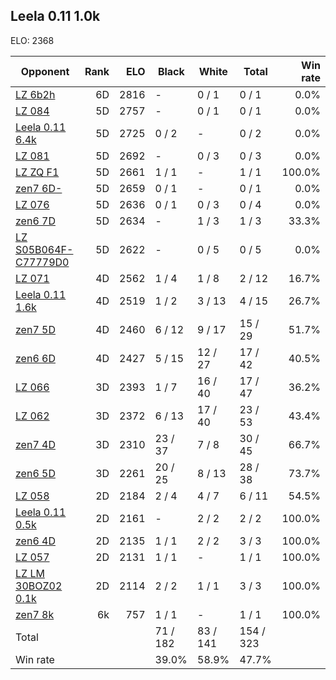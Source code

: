 ## Leela 0.11 1.0k ##

ELO: 2368

Opponent | Rank | ELO | Black | White | Total | Win rate
---------|-----:|----:|-------|-------|-------|-------:
[LZ 6b2h](LZ%206b2h.md) | 6D | 2816 | - | 0 / 1 | 0 / 1 | 0.0%
[LZ 084](LZ%20084.md) | 5D | 2757 | - | 0 / 1 | 0 / 1 | 0.0%
[Leela 0.11 6.4k](Leela%200.11%206.4k.md) | 5D | 2725 | 0 / 2 | - | 0 / 2 | 0.0%
[LZ 081](LZ%20081.md) | 5D | 2692 | - | 0 / 3 | 0 / 3 | 0.0%
[LZ ZQ F1](LZ%20ZQ%20F1.md) | 5D | 2661 | 1 / 1 | - | 1 / 1 | 100.0%
[zen7 6D-](zen7%206D-.md) | 5D | 2659 | 0 / 1 | - | 0 / 1 | 0.0%
[LZ 076](LZ%20076.md) | 5D | 2636 | 0 / 1 | 0 / 3 | 0 / 4 | 0.0%
[zen6 7D](zen6%207D.md) | 5D | 2634 | - | 1 / 3 | 1 / 3 | 33.3%
[LZ S05B064F-C77779D0](LZ%20S05B064F-C77779D0.md) | 5D | 2622 | - | 0 / 5 | 0 / 5 | 0.0%
[LZ 071](LZ%20071.md) | 4D | 2562 | 1 / 4 | 1 / 8 | 2 / 12 | 16.7%
[Leela 0.11 1.6k](Leela%200.11%201.6k.md) | 4D | 2519 | 1 / 2 | 3 / 13 | 4 / 15 | 26.7%
[zen7 5D](zen7%205D.md) | 4D | 2460 | 6 / 12 | 9 / 17 | 15 / 29 | 51.7%
[zen6 6D](zen6%206D.md) | 4D | 2427 | 5 / 15 | 12 / 27 | 17 / 42 | 40.5%
[LZ 066](LZ%20066.md) | 3D | 2393 | 1 / 7 | 16 / 40 | 17 / 47 | 36.2%
[LZ 062](LZ%20062.md) | 3D | 2372 | 6 / 13 | 17 / 40 | 23 / 53 | 43.4%
[zen7 4D](zen7%204D.md) | 3D | 2310 | 23 / 37 | 7 / 8 | 30 / 45 | 66.7%
[zen6 5D](zen6%205D.md) | 3D | 2261 | 20 / 25 | 8 / 13 | 28 / 38 | 73.7%
[LZ 058](LZ%20058.md) | 2D | 2184 | 2 / 4 | 4 / 7 | 6 / 11 | 54.5%
[Leela 0.11 0.5k](Leela%200.11%200.5k.md) | 2D | 2161 | - | 2 / 2 | 2 / 2 | 100.0%
[zen6 4D](zen6%204D.md) | 2D | 2135 | 1 / 1 | 2 / 2 | 3 / 3 | 100.0%
[LZ 057](LZ%20057.md) | 2D | 2131 | 1 / 1 | - | 1 / 1 | 100.0%
[LZ LM 30BOZ02 0.1k](LZ%20LM%2030BOZ02%200.1k.md) | 2D | 2114 | 2 / 2 | 1 / 1 | 3 / 3 | 100.0%
[zen7 8k](zen7%208k.md) | 6k | 757 | 1 / 1 | - | 1 / 1 | 100.0%
Total | | | 71 / 182 | 83 / 141 | 154 / 323 | 
Win rate| | | 39.0% | 58.9% | 47.7% | 
